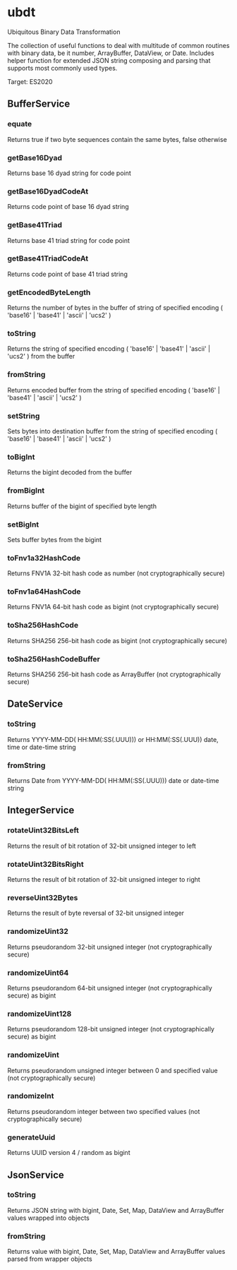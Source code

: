 # ubdt
Ubiquitous Binary Data Transformation

The collection of useful functions to deal with multitude of common routines with binary data, be it number, ArrayBuffer, DataView, or Date.
Includes helper function for extended JSON string composing and parsing that supports most commonly used types.

Target: ES2020


## BufferService

### equate
Returns true if two byte sequences contain the same bytes, false otherwise

### getBase16Dyad
Returns base 16 dyad string for code point

### getBase16DyadCodeAt
Returns code point of base 16 dyad string

### getBase41Triad
Returns base 41 triad string for code point

### getBase41TriadCodeAt
Returns code point of base 41 triad string

### getEncodedByteLength
Returns the number of bytes in the buffer of string of specified encoding ( 'base16' | 'base41' | 'ascii' | 'ucs2' )

### toString
Returns the string of specified encoding ( 'base16' | 'base41' | 'ascii' | 'ucs2' ) from the buffer

### fromString
Returns encoded buffer from the string of specified encoding ( 'base16' | 'base41' | 'ascii' | 'ucs2' )

### setString
Sets bytes into destination buffer from the string of specified encoding ( 'base16' | 'base41' | 'ascii' | 'ucs2' )

### toBigInt
Returns the bigint decoded from the buffer

### fromBigInt
Returns buffer of the bigint of specified byte length

### setBigInt
Sets buffer bytes from the bigint

### toFnv1a32HashCode
Returns FNV1A 32-bit hash code as number (not cryptographically secure)

### toFnv1a64HashCode
Returns FNV1A 64-bit hash code as bigint (not cryptographically secure)

### toSha256HashCode
Returns SHA256 256-bit hash code as bigint (not cryptographically secure)

### toSha256HashCodeBuffer
Returns SHA256 256-bit hash code as ArrayBuffer (not cryptographically secure)


## DateService

### toString
Returns YYYY-MM-DD( HH:MM(:SS(.UUU))) or HH:MM(:SS(.UUU)) date, time or date-time string

### fromString
Returns Date from YYYY-MM-DD( HH:MM(:SS(.UUU))) date or date-time string


## IntegerService

### rotateUint32BitsLeft
Returns the result of bit rotation of 32-bit unsigned integer to left

### rotateUint32BitsRight
Returns the result of bit rotation of 32-bit unsigned integer to right

### reverseUint32Bytes
Returns the result of byte reversal of 32-bit unsigned integer

### randomizeUint32
Returns pseudorandom 32-bit unsigned integer (not cryptographically secure)

### randomizeUint64
Returns pseudorandom 64-bit unsigned integer (not cryptographically secure) as bigint

### randomizeUint128
Returns pseudorandom 128-bit unsigned integer (not cryptographically secure) as bigint

### randomizeUint
Returns pseudorandom unsigned integer between 0 and specified value (not cryptographically secure)

### randomizeInt
Returns pseudorandom integer between two specified values (not cryptographically secure)

### generateUuid
Returns UUID version 4 / random as bigint


## JsonService

### toString
Returns JSON string with bigint, Date, Set, Map, DataView and ArrayBuffer values wrapped into objects

### fromString
Returns value with bigint, Date, Set, Map, DataView and ArrayBuffer values parsed from wrapper objects
